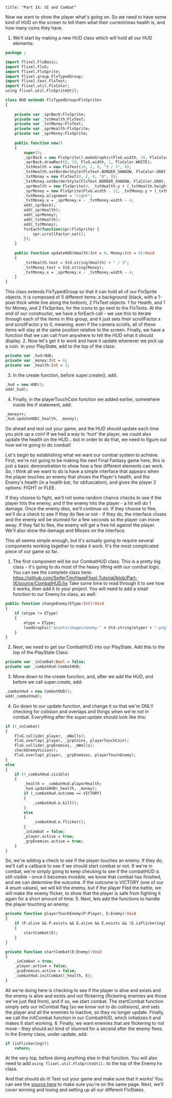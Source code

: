 ```
title: "Part IX: UI and Combat"
```

Now we want to show the player what's going on. So we need to have some kind of HUD on the screen to tell them what their current/max health is, and how many coins they have.
1. We'll start by making a new HUD class which will hold all our HUD elements:
```haxe
package ;

import flixel.FlxBasic;
import flixel.FlxG;
import flixel.FlxSprite;
import flixel.group.FlxTypedGroup;
import flixel.text.FlxText;
import flixel.util.FlxColor;
using flixel.util.FlxSpriteUtil;

class HUD extends FlxTypedGroup<FlxSprite>
{
	
	private var _sprBack:FlxSprite;
	private var _txtHealth:FlxText;
	private var _txtMoney:FlxText;
	private var _sprHealth:FlxSprite;
	private var _sprMoney:FlxSprite;
	
	public function new() 
	{
		super();
		_sprBack = new FlxSprite().makeGraphic(FlxG.width, 20, FlxColor.BLACK);
		_sprBack.drawRect(0, 19, FlxG.width, 1, FlxColor.WHITE);
		_txtHealth = new FlxText(16, 2, 0, "3 / 3", 8);
		_txtHealth.setBorderStyle(FlxText.BORDER_SHADOW, FlxColor.GRAY, 1, 1);
		_txtMoney = new FlxText(0, 2, 0, "0", 8);
		_txtMoney.setBorderStyle(FlxText.BORDER_SHADOW, FlxColor.GRAY, 1, 1);
		_sprHealth = new FlxSprite(4, _txtHealth.y + (_txtHealth.height/2)  - 4, AssetPaths.health\_\_png);
		_sprMoney = new FlxSprite(FlxG.width - 12, _txtMoney.y + (_txtMoney.height/2)  - 4, AssetPaths.coin\_\_png);
		_txtMoney.alignment = "right";
		_txtMoney.x = _sprMoney.x - _txtMoney.width - 4;
		add(_sprBack);
		add(_sprHealth);
		add(_sprMoney);
		add(_txtHealth);
		add(_txtMoney);
		forEach(function(spr:FlxSprite) {
			spr.scrollFactor.set();
		});
	}
	
	public function updateHUD(Health:Int = 0, Money:Int = 0):Void
	{
		_txtHealth.text = Std.string(Health) + " / 3";
		_txtMoney.text = Std.string(Money);
		_txtMoney.x = _sprMoney.x - _txtMoney.width - 4;
	}
}
```
This class extends FlxTypedGroup<FlxSprite> so that it can hold all of our FlxSprite objects. It is composed of 5 different items: a background (black, with a 1-pixel thick white line along the bottom), 2 FlxText objects: 1 for Health, and 1 for Money, and 2 FlxSprites, for the icons to go next to the FlxTexts. At the end of our constructor, we have a forEach call - we use this to iterate through each of the items in this group, and it just sets their scrollFactor.x and scrollFactor.y to 0, meaning, even if the camera scrolls, all of these items will stay at the same position relative to the screen.
Finally, we have a function that we can call from anywhere to tell the HUD what it should display.
2. Now let's get it to work and have it update whenever we pick up a coin.
In your PlayState, add to the top of the class:
```haxe
private var _hud:HUD;
private var _money:Int = 0;
private var _health:Int = 3;
```
3. In the create function, before super.create(), add:
```haxe
_hud = new HUD();
add(_hud);
```
4. Finally, in the playerTouchCoin function we added earlier, somewhere inside the if statement, add:
```haxe
_money++;
_hud.updateHUD(_health, _money);
```

Go ahead and test out your game, and the HUD should update each time you pick up a coin! If we had a way to 'hurt' the player, we could also update the health on the HUD… but in order to do that, we need to figure out how we're going to do combat!

Let's begin by establishing what we want our combat system to achieve. First, we're not going to be making the next Final Fantasy game here, this is just a basic demonstration to show how a few different elements can work. So, I think all we want to do is have a simple interface that appears when the player touches an enemy that shows the Player's health, and the Enemy's health (in a health bar, for obfuscation), and gives the player 2 options: FIGHT or FLEE.

If they choose to fight, we'll roll some random chance checks to see if the player hits the enemy, and if the enemy hits the player - a hit will do 1 damage. Once the enemy dies, we'll continue on. If they choose to flee, we'll do a check to see if they do flee or not - if they do, the interface closes and the enemy will be stunned for a few seconds so the player can move away. If they fail to flee, the enemy will get a free hit against the player. We'll also show the damage and Misses on the interface.

This all seems simple enough, but it's actually going to require several components working together to make it work. It's the most complicated piece of our game so far.

1. The first component will be our CombatHUD class. This is a pretty big class - it's going to do most of the heavy lifting with our combat logic. You can see the complete class here: 
https://github.com/SeiferTim/HaxeFlixel-Tutorial/blob/Part-IX/source/CombatHUD.hx
Take some time to read through it to see how it works, then add it to your project.
You will need to add a small function to our Enemy.hx class, as well:
```haxe
public function changeEnemy(EType:Int):Void
{
    if (etype != EType)
    {
        etype = EType;
        loadGraphic("assets/images/enemy-" + Std.string(etype) + ".png", true, 16, 16);
    }
}
```
2. Next, we need to get our CombatHUD into our PlayState. Add this to the top of the PlayState Class:
```haxe
private var _inCombat:Bool = false;
private var _combatHud:CombatHUD;
```
3. Move down to the create function, and, after we add the HUD, and before we call super.create, add:
```haxe
_combatHud = new CombatHUD();
add(_combatHud);
```
4. Go down to our update function, and change it so that we're ONLY checking for collision and overlaps and things when we're not in combat. Everything after the super.update should look like this:
```haxe
if (!_inCombat)
{
	FlxG.collide(_player, _mWalls);
	FlxG.overlap(_player, _grpCoins, playerTouchCoin);
	FlxG.collide(_grpEnemies, _mWalls);
	checkEnemyVision();
	FlxG.overlap(_player, _grpEnemies, playerTouchEnemy);
}
else
{
	if (!_combatHud.visible)
	{
		_health = _combatHud.playerHealth;
		_hud.updateHUD(_health, _money);
		if (_combatHud.outcome == VICTORY)
		{
			_combatHud.e.kill();
		}
		else
		{
			_combatHud.e.flicker();
		}
		_inCombat = false;
		_player.active = true;
		_grpEnemies.active = true;
	}
}
```
So, we're adding a check to see if the player touches an enemy. If they do, we'll call a callback to see if we should start combat or not.
If we're in combat, we're simply going to keep checking to see if the combatHUD is still visible - once it becomes invisible, we know that combat has finished, and we can determine the outcome. If the outcome is VICTORY (one of our 4 enum values), we will kill the enemy, but if the player Fled the battle, we will make the enemy flicker, to show that the player is safe from fighting it again for a short amount of time.
5. Next, lets add the functions to handle the player touching an enemy:
```haxe
private function playerTouchEnemy(P:Player, E:Enemy):Void
{
	if (P.alive && P.exists && E.alive && E.exists && !E.isFlickering())
	{
		startCombat(E);
	}
}

private function startCombat(E:Enemy):Void
{
	_inCombat = true;
	_player.active = false;
	_grpEnemies.active = false;
	_combatHud.initCombat(_health, E);
}
```
All we're doing here is checking to see if the player is alive and exists and the enemy is alive and exists and not flickering (flickering enemies are those we've just fled from), and if so, we start combat.
The startCombat function simply sets our inCombat flag (so we know not to do collisions), and sets the player and all the enemies to inactive, so they no longer update.
Finally, we call the initCombat function in our CombatHUD, which initializes it and makes it start working.
6. Finally, we want enemies that are flickering to not move - they should act kind of stunned for a second after the enemy flees.
In the Enemy class, under update, add: 
```haxe
if (isFlickering())
	return;
```
At the very top, before doing anything else in that function.
You will also need to add `using flixel.util.FlxSpriteUtil;` to the top of the Enemy.hx class.

And that should do it! Test out your game and make sure that it works! You can see the [source here](https://github.com/SeiferTim/HaxeFlixel-Tutorial/tree/Part-IX) to make sure you're on the same page. Next, we'll cover winning and losing and setting up all our different FlxStates.